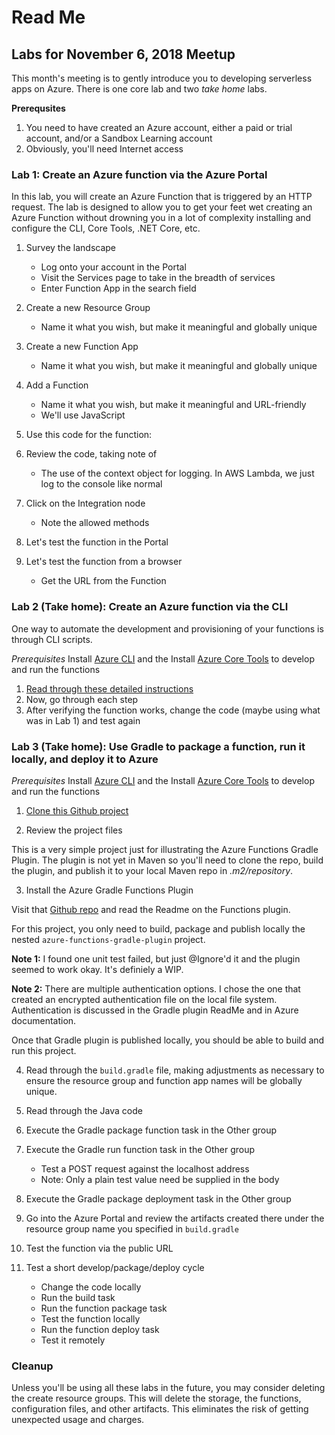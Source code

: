 # Read Me



## Labs for November 6, 2018 Meetup

This month's meeting is to gently introduce you to developing serverless apps on Azure.  There is one core lab and 
two _take home_ labs.

**Prerequsites**

1. You need to have created an Azure account, either a paid or trial account, and/or a Sandbox Learning account
2. Obviously, you'll need Internet access

### Lab 1: Create an Azure function via the Azure Portal

In this lab, you will create an Azure Function that is triggered by an HTTP request. The lab is designed to allow 
you to get your feet wet creating an Azure Function without drowning you in a lot of complexity installing and 
configure the CLI, Core Tools, .NET Core, etc.

1. Survey the landscape 
	- Log onto your account in the Portal
	- Visit the Services page to take in the breadth of services
	- Enter Function App in the search field
	
2. Create a new Resource Group
	- Name it what you wish, but make it meaningful and globally unique
	
3. Create a new Function App
	- Name it what you wish, but make it meaningful and globally unique
	
4. Add a Function
	- Name it what you wish, but make it meaningful and URL-friendly
	- We'll use JavaScript
	
		 
5. Use this code for the function:
	`
	`
	
6. Review the code, taking note of
	- The use of the context object for logging. In AWS Lambda, we just log to the console like normal
	
7. Click on the Integration node
	- Note the allowed methods
	
8. Let's test the function in the Portal

9. Let's test the function from a browser
	- Get the URL from the Function	 

### Lab 2 (Take home): Create an Azure function via the CLI

One way to automate the development and provisioning of your functions is through CLI scripts.

*Prerequisites*
Install [Azure CLI](https://docs.microsoft.com/en-us/cli/azure/install-azure-cli?view=azure-cli-latest) and the 
Install [Azure Core Tools](https://www.npmjs.com/package/azure-functions-core-tools) to develop and run the functions 

1. [Read through these detailed instructions](https://docs.microsoft.com/en-us/azure/azure-functions/functions-create-first-azure-function-azure-cli)
2. Now, go through each step
3. After verifying the function works, change the code (maybe using what was in Lab 1) and test again

### Lab 3 (Take home): Use Gradle to package a function, run it locally, and deploy it to Azure

*Prerequisites*
Install [Azure CLI](https://docs.microsoft.com/en-us/cli/azure/install-azure-cli?view=azure-cli-latest) and the 
Install [Azure Core Tools](https://www.npmjs.com/package/azure-functions-core-tools) to develop and run the functions

1. [Clone this Github project](https://github.com/stlserverless/azure_hello_world) 

2. Review the project files

This is a very simple project just for illustrating the Azure Functions Gradle Plugin.  The plugin is not yet in Maven
so you'll need to clone the repo, build the plugin, and publish it to your local Maven repo in *.m2/repository*.

3. Install the Azure Gradle Functions Plugin

Visit that [Github repo](https://github.com/lenala/azure-gradle-plugins) and read the Readme on the Functions plugin. 

For this project, you only need to build, package and publish locally the nested `azure-functions-gradle-plugin` 
project.

**Note 1:** I found one unit test failed, but just @Ignore'd it and the plugin seemed to work okay. It's definiely a 
WIP.

**Note 2:** There are multiple authentication options. I chose the one that created an encrypted authentication file 
on the local file system. Authentication is discussed in the Gradle plugin ReadMe and in Azure documentation.

Once that Gradle plugin is published locally, you should be able to build and run this project.  

4. Read through the `build.gradle` file, making adjustments as necessary to ensure the resource group and function 
app names will be globally unique. 

5. Read through the Java code

6. Execute the Gradle package function task in the Other group

7. Execute the Gradle run function task in the Other group
	- Test a POST request against the localhost address
	- Note: Only a plain test value need be supplied in the body 

8. Execute the Gradle package deployment task in the Other group

9. Go into the Azure Portal and review the artifacts created there under the resource group name you specified in `build.gradle`

10. Test the function via the public URL

11. Test a short develop/package/deploy cycle
	- Change the code locally
	- Run the build task
	- Run the function package task
	- Test the function locally
	- Run the function deploy task
	- Test it remotely
	
### Cleanup

Unless you'll be using all these labs in the future, you may consider deleting the create resource groups. This
will delete the storage, the functions, configuration files, and other artifacts. This eliminates the risk of 
getting unexpected usage and charges. 
	